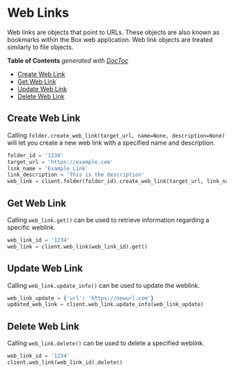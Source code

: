 Web Links
=========

Web links are objects that point to URLs. These objects are also known as
bookmarks within the Box web application. Web link objects are treated
similarly to file objects.

<!-- START doctoc generated TOC please keep comment here to allow auto update -->
<!-- DON'T EDIT THIS SECTION, INSTEAD RE-RUN doctoc TO UPDATE -->
**Table of Contents**  *generated with [DocToc](https://github.com/thlorenz/doctoc)*

- [Create Web Link](#create-web-link)
- [Get Web Link](#get-web-link)
- [Update Web Link](#update-web-link)
- [Delete Web Link](#delete-web-link)

<!-- END doctoc generated TOC please keep comment here to allow auto update -->

Create Web Link
---------------

Calling `folder.create_web_link(target_url, name=None, description=None)` will let you create a new web link with a specified name and description.

```python
folder_id = '1234'
target_url = 'https://example.com'
link_name = 'Example Link'
link_description = 'This is the description'
web_link = client.folder(folder_id).create_web_link(target_url, link_name, link_description)
```

Get Web Link
------------

Calling `web_link.get()` can be used to retrieve information regarding a specific weblink.

```python
web_link_id = '1234'
web_link = client.web_link(web_link_id).get()
```

Update Web Link
---------------

Calling `web_link.update_info()` can be used to update the weblink.

```python
web_link_update = {'url': 'https://newurl.com'}
updated_web_link = client.web_link.update_info(web_link_update)
```

Delete Web Link
---------------

Calling `web_link.delete()` can be used to delete a specified weblink.

```python
web_link_id = '1234'
client.web_link(web_link_id).delete()
```
